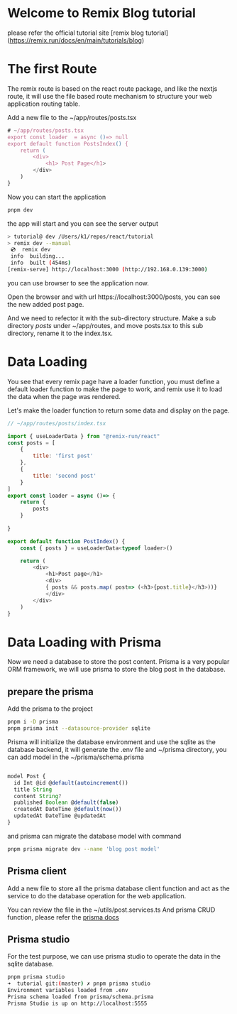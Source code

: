# Welcome to Remix Blog tutorial

please refer the official tutorial site [remix blog tutorial] (https://remix.run/docs/en/main/tutorials/blog)

# The first Route

The remix route is based on the react route package, and like the nextjs route, it will use the file based route mechanism to structure your web application routing table.

Add a new file to the ~/app/routes/posts.tsx

```javascript
# ~/app/routes/posts.tsx
export const loader  = async ()=> null
export default function PostsIndex() {
    return (
        <div>
            <h1> Post Page</h1>
        </div>
    )
}
```

Now you can start the application

```bash
pnpm dev
```
the app will start and you can see the server output 

```bash
> tutorial@ dev /Users/k1/repos/react/tutorial
> remix dev --manual
 💿  remix dev
 info  building...
 info  built (454ms)
[remix-serve] http://localhost:3000 (http://192.168.0.139:3000)
```


you can use browser to see the application now.

Open the browser and with url https://localhost:3000/posts, you can see the new added post page.

And we need to refector it with the sub-directory structure. Make a sub directory *posts* under ~/app/routes, and move posts.tsx to this sub directory, rename it to the index.tsx.

# Data Loading

You see that every remix page have a loader function, you must define a default loader function to make the page to work, and remix use it to load the data when the page was rendered.

Let's make the loader function to return some data and display on the page.

```javascript
// ~/app/routes/posts/index.tsx

import { useLoaderData } from "@remix-run/react"
const posts = [
    {
        title: 'first post'
    },
    {
        title: 'second post'
    }
]
export const loader = async ()=> {
    return {
        posts
    }
    
}

export default function PostIndex() {
    const { posts } = useLoaderData<typeof loader>()

    return (
        <div>
            <h1>Post page</h1>
            <div>
            { posts && posts.map( post=> (<h3>{post.title}</h3>))}
            </div>
        </div>
    )
}
```

# Data Loading with Prisma 

Now we need a database to store the post content. Prisma is a very popular ORM framework, we will use prisma to store the blog post in the database.

## prepare the prisma 
Add the prisma to the project
```bash
pnpm i -D prisma
pnpm prisma init --datasource-provider sqlite
```
Prisma will initialize the database environment and use the sqlite as the database backend, it will generate the .env file and ~/prisma directory, you can add model in the ~/prisma/schema.prisma 

```javascript

model Post {
  id Int @id @default(autoincrement())
  title String
  content String?
  published Boolean @default(false)
  createdAt DateTime @default(now())
  updatedAt DateTime @updatedAt
}
```

and prisma can migrate the database model with command
```bash
pnpm prisma migrate dev --name 'blog post model'
```

## Prisma client
Add a new file to store all the prisma database client function and act as the service to do the database operation for the web application.

You can review the file in the ~/utils/post.services.ts
And prisma CRUD function, please refer the [prisma docs](https://www.prisma.io/docs/orm/prisma-client/queries/crud)

## Prisma studio
For the test purpose, we can use prisma studio to operate the data in the sqlite database.

```bash
pnpm prisma studio
➜  tutorial git:(master) ✗ pnpm prisma studio                           
Environment variables loaded from .env
Prisma schema loaded from prisma/schema.prisma
Prisma Studio is up on http://localhost:5555
```


